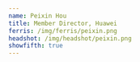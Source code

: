 ```yaml
---
name: Peixin Hou
title: Member Director, Huawei
ferris: /img/ferris/peixin.png
headshot: /img/headshot/peixin.png
showfifth: true
---
```

